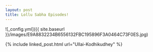 ```yaml
---
layout: post
title: Lollu Sabha Episodes!
---
```

![_config.yml]({{ site.baseurl }}/images/E9A8832234B6556132FBC195896F3A0464C73F0ES.jpg)

{% include linked_post.html url="Ullai-Kodhikudhey" %}
